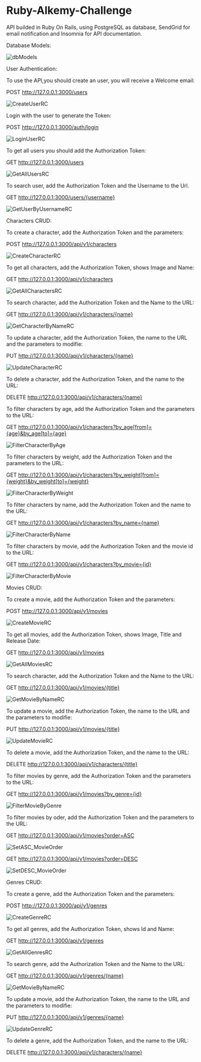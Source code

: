 # Ruby-Alkemy-Challenge

API builded in Ruby On Rails, using PostgreSQL as database, SendGrid for email notification and Insomnia for API documentation.

Database Models:

![dbModels](https://user-images.githubusercontent.com/92605158/177830910-cf973867-1f60-4e6c-bd92-0c391e92bfde.png)

User Authentication:

To use the API,you should create an user, you will receive a Welcome email:

POST http://127.0.0.1:3000/users

![CreateUserRC](https://user-images.githubusercontent.com/92605158/177831418-20af3200-741a-497a-a499-fa6dab769fa9.png)

Login with the user to generate the Token:

POST http://127.0.0.1:3000/auth/login

![LoginUserRC](https://user-images.githubusercontent.com/92605158/177831768-803d2185-ddee-4b40-a790-caf618095321.png)

To get all users you should add the Authorization Token:

GET http://127.0.0.1:3000/users

![GetAllUsersRC](https://user-images.githubusercontent.com/92605158/177833048-92485cdb-8484-4b34-ae38-6e23fad2e75c.png)

To search user, add the Authorization Token and the Username to the Url.

GET http://127.0.0.1:3000/users/{username}

![GetUserByUsernameRC](https://user-images.githubusercontent.com/92605158/177833137-0171dcad-d77b-478c-8594-3cd5ca02b289.png)

Characters CRUD:

To create a character, add the Authorization Token and the parameters:

POST http://127.0.0.1:3000/api/v1/characters

![CreateCharacterRC](https://user-images.githubusercontent.com/92605158/177834845-5232f87c-2aa1-4672-b3dd-cfa8b576ca25.png)

To get all characters, add the Authorization Token, shows Image and Name:

GET http://127.0.0.1:3000/api/v1/characters

![GetAllCharactersRC](https://user-images.githubusercontent.com/92605158/177835169-7a051ca7-9435-4365-a24a-cf0f7f521b2d.png)

To search character, add the Authorization Token and the Name to the URL:

GET http://127.0.0.1:3000/api/v1/characters/{name}

![GetCharacterByNameRC](https://user-images.githubusercontent.com/92605158/177837386-d69bac3d-1e8f-4998-a0bc-dc8595fd3ae8.png)

To update a character, add the Authorization Token, the name to the URL and the parameters to modifie:

PUT http://127.0.0.1:3000/api/v1/characters/{name}

![UpdateCharacterRC](https://user-images.githubusercontent.com/92605158/177837897-ea91e2f6-617b-41f9-86b7-ce520a30202a.png)

To delete a character, add the Authorization Token, and the name to the URL:

DELETE http://127.0.0.1:3000/api/v1/characters/{name}

To filter characters by age, add the Authorization Token and the parameters to the URL:

GET http://127.0.0.1:3000/api/v1/characters?by_age[from]={age}&by_age[to]={age}

![FilterCharacterByAge](https://user-images.githubusercontent.com/92605158/177838656-fc610e3c-1d5b-41e5-bb0c-fcf2df40fc4f.png)

To filter characters by weight, add the Authorization Token and the parameters to the URL:

GET http://127.0.0.1:3000/api/v1/characters?by_weight[from]={weight}&by_weight[to]={weight}

![FilterCharacterByWeight](https://user-images.githubusercontent.com/92605158/177839009-55bfbdaa-6c98-4bf2-b987-94891a80ba95.png)

To filter characters by name, add the Authorization Token and the name to the URL:

GET http://127.0.0.1:3000/api/v1/characters?by_name={name}

![FilterCharacterByName](https://user-images.githubusercontent.com/92605158/177839571-347ef733-201d-4eb5-8307-8ad211c08f21.png)

To filter characters by movie, add the Authorization Token and the movie id to the URL:

GET http://127.0.0.1:3000/api/v1/characters?by_movie={id}

![FilterCharacterByMovie](https://user-images.githubusercontent.com/92605158/177839933-060fde6d-cf54-48bc-b4b7-1a8b2a756642.png)

Movies CRUD:

To create a movie, add the Authorization Token and the parameters:

POST http://127.0.0.1:3000/api/v1/movies

![CreateMovieRC](https://user-images.githubusercontent.com/92605158/177841773-0ecfc81b-4656-4004-bd25-593442865964.png)

To get all movies, add the Authorization Token, shows Image, Title and Release Date:

GET http://127.0.0.1:3000/api/v1/movies

![GetAllMoviesRC](https://user-images.githubusercontent.com/92605158/177843920-8264babc-6fbf-4848-90f7-3b57e7fb7d9d.png)

To search character, add the Authorization Token and the Name to the URL:

GET http://127.0.0.1:3000/api/v1/movies/{title}

![GetMovieByNameRC](https://user-images.githubusercontent.com/92605158/177844133-7a69f5ff-f233-47b7-9fa0-cbf4a8c9d251.png)

To update a movie, add the Authorization Token, the name to the URL and the parameters to modifie:

PUT http://127.0.0.1:3000/api/v1/movies/{title}

![UpdateMovieRC](https://user-images.githubusercontent.com/92605158/177855682-c89fc250-b157-45bb-8547-4ca7ef9faeea.png)

To delete a movie, add the Authorization Token, and the name to the URL:

DELETE http://127.0.0.1:3000/api/v1/characters/{title}

To filter movies by genre, add the Authorization Token and the parameters to the URL:

GET http://127.0.0.1:3000/api/v1/movies?by_genre={id}

![FilterMovieByGenre](https://user-images.githubusercontent.com/92605158/177856248-7c1f941b-3c84-4400-9dad-87e0b5604e92.png)

To filter movies by oder, add the Authorization Token and the parameters to the URL:

GET http://127.0.0.1:3000/api/v1/movies?order=ASC

![SetASC_MovieOrder](https://user-images.githubusercontent.com/92605158/177856709-f7d4c800-0f59-4f3f-a270-af5385d2b349.png)

GET http://127.0.0.1:3000/api/v1/movies?order=DESC

![SetDESC_MovieOrder](https://user-images.githubusercontent.com/92605158/177856817-4a98cbde-9d05-4b31-a572-d8180fef2fe2.png)

Genres CRUD:

To create a genre, add the Authorization Token and the parameters:

POST http://127.0.0.1:3000/api/v1/genres

![CreateGenreRC](https://user-images.githubusercontent.com/92605158/177857518-1723d89c-19a4-4de5-ad11-f01e77dad562.png)

To get all genres, add the Authorization Token, shows Id and Name:

GET http://127.0.0.1:3000/api/v1/genres

![GetAllGenresRC](https://user-images.githubusercontent.com/92605158/177857763-19f74b31-6886-48c0-8e3a-470593d3661c.png)

To search genre, add the Authorization Token and the Name to the URL:

GET http://127.0.0.1:3000/api/v1/genres/{name}

![GetMovieByNameRC](https://user-images.githubusercontent.com/92605158/177844133-7a69f5ff-f233-47b7-9fa0-cbf4a8c9d251.png)

To update a movie, add the Authorization Token, the name to the URL and the parameters to modifie:

PUT http://127.0.0.1:3000/api/v1/genres/{name}

![UpdateGenreRC](https://user-images.githubusercontent.com/92605158/177858159-1cc90fde-1314-49eb-9b2a-94850fc45e91.png)

To delete a genre, add the Authorization Token, and the name to the URL:

DELETE http://127.0.0.1:3000/api/v1/characters/{name}


